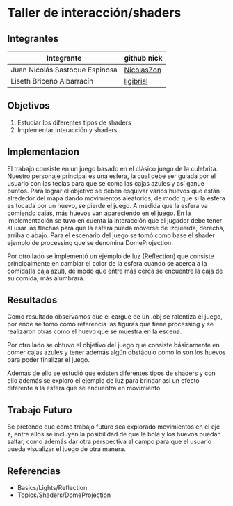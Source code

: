 # Taller de interacción/shaders

## Integrantes

| Integrante | github nick |
|------------|-------------|
| Juan Nicolás Sastoque Espinosa | [NicolasZon](https://github.com/NicolasZon/) |
| Liseth Briceño Albarracín | [ligibrial](https://github.com/ligibrial/) | 

## Objetivos

1. Estudiar los diferentes tipos de shaders 
2. Implementar interacción y shaders

## Implementacion

El trabajo consiste en un juego basado en el clásico juego de la culebrita. Nuestro personaje principal es una esfera, la cual debe ser guiada por el usuario con las teclas para que se coma las cajas azules y así ganue puntos. Para lograr el objetivo se deben esquivar varios huevos que están alrededor del mapa dando movimientos aleatorios, de modo que si la esfera es tocada por un huevo, se pierde el juego. A medida que la esfera va comiendo cajas, más huevos van apareciendo en el juego. En la implementación se tuvo en cuenta la interacción que el jugador debe tener al usar las flechas para que la esfera pueda moverse de izquierda, derecha, arriba o abajo. Para el escenario del juego se tomó como base el shader ejemplo de processing que se denomina DomeProjection.

Por otro lado se implementó un ejemplo de luz (Reflection) que consiste principalmente en cambiar el color de la esfera cuando se acerca a la comida(la caja azul), de modo que entre más cerca se encuentre la caja de su comida, más alumbrará.


## Resultados
Como resultado observamos que el cargue de un .obj se ralentiza el juego, por ende se tomó como referencia las figuras que tiene processing y se realizaron otras como el huevo que se muestra en la escena.

Por otro lado se obtuvo el objetivo del juego que consiste básicamente en comer cajas azules y tener además algún obstáculo como lo son los huevos para poder finalizar el juego.

Ademas de ello se estudió que existen diferentes tipos de shaders y con ello además se exploró el ejemplo de luz para brindar asi un efecto diferente a la esfera que se encuentra en movimiento.


## Trabajo Futuro

Se pretende que como trabajo futuro sea explorado movimientos en el eje z, entre ellos se incluyen la posibilidad de que la bola y los huevos puedan saltar, como además dar otra perspectiva al campo para que el usuario pueda visualizar el juego de otra manera.

## Referencias

* Basics/Lights/Reflection
* Topics/Shaders/DomeProjection



